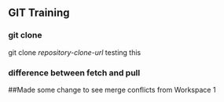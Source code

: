 ## GIT Training

### git clone 

git clone *repository-clone-url*  testing this

### difference between fetch and pull

##Made some change to see merge conflicts from Workspace 1

